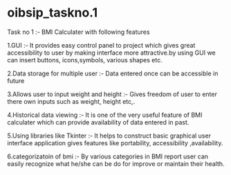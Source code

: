 # oibsip_taskno.1
Task no 1 :- BMI Calculater with following features


1.GUI :- It provides easy control panel to project which gives great accessibility to user
       by making interface more attractive.by using GUI we can insert buttons, icons,symbols,
       various shapes etc.

       
2.Data storage for multiple user :- Data entered once can be accessible in future


3.Allows user to input weight and height :- Gives freedom of user to enter there own inputs
          such as weight, height etc,.


4.Historical data viewing :- It is one of the very useful feature of BMI calculater which can
         provide availability of data entered in past.

                           
5.Using libraries like Tkinter :- It helps to construct basic graphical user interface application
        gives features like portability, accessibility ,availability.
        
        
6.categorizatoin of bmi :- By various categories in BMI report user can easily recognize what he/she
         can be do for improve or maintain their health.

